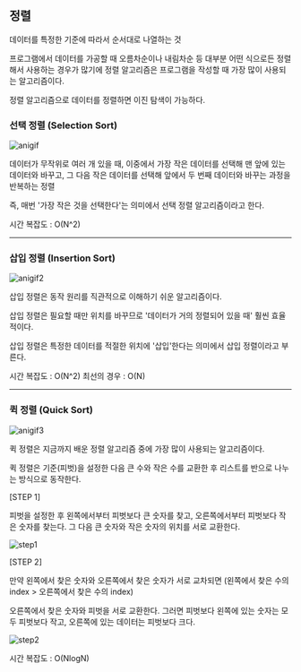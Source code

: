 ## 정렬
데이터를 특정한 기준에 따라서 순서대로 나열하는 것

프로그램에서 데이터를 가공할 때 오름차순이나 내림차순 등 대부분 어떤 식으로든 정렬해서 사용하는 경우가 많기에
정렬 알고리즘은 프로그램을 작성할 때 가장 많이 사용되는 알고리즘이다.

정렬 알고리즘으로 데이터를 정렬하면 이진 탐색이 가능하다.

### 선택 정렬 (Selection Sort)

![anigif](https://user-images.githubusercontent.com/102349522/210309858-3fa76e7f-22d5-4da3-b933-756773173231.gif)

데이터가 무작위로 여러 개 있을 때, 이중에서 가장 작은 데이터를 선택해 맨 앞에 있는 데이터와 바꾸고, 그 다음 작은 데이터를 선택해 앞에서 두 번째 데이터와 바꾸는 과정을 반복하는 정렬

즉, 매번 '가장 작은 것을 선택한다'는 의미에서 선택 정렬 알고리즘이라고 한다.


시간 복잡도 : O(N^2)

---

### 삽입 정렬 (Insertion Sort)

![anigif2](https://user-images.githubusercontent.com/102349522/210311195-5e786430-63d9-4bd4-92f6-e0370fa5c9d8.gif)

삽입 정렬은 동작 원리를 직관적으로 이해하기 쉬운 알고리즘이다.

삽입 정렬은 필요할 때만 위치를 바꾸므로 '데이터가 거의 정렬되어 있을 때' 훨씬 효율적이다.

삽입 정렬은 특정한 데이터를 적절한 위치에 '삽입'한다는 의미에서 삽입 정렬이라고 부른다.


시간 복잡도 : O(N^2) 
최선의 경우 : O(N)

---

### 퀵 정렬 (Quick Sort)

![anigif3](https://user-images.githubusercontent.com/102349522/210317025-9656e638-246c-4553-92e4-9ae7419c2a35.gif)


퀵 정렬은 지금까지 배운 정렬 알고리즘 중에 가장 많이 사용되는 알고리즘이다.

퀵 정렬은 기준(피벗)을 설정한 다음 큰 수와 작은 수를 교환한 후 리스트를 반으로 나누는 방식으로 동작한다.

[STEP 1]

피벗을 설정한 후 왼쪽에서부터 피벗보다 큰 숫자를 찾고, 오른쪽에서부터 피벗보다 작은 숫자를 찾는다. 그 다음 큰 숫자와 작은 숫자의 위치를 서로 교환한다. 

![step1](https://user-images.githubusercontent.com/102349522/210317500-d8faf16d-0fe0-4eef-8241-245b582ceb76.gif)

[STEP 2]

만약 왼쪽에서 찾은 숫자와 오른쪽에서 찾은 숫자가 서로 교차되면 (왼쪽에서 찾은 수의 index > 오른쪽에서 찾은 수의 index) 

오른쪽에서 찾은 숫자와 피벗을 서로 교환한다. 그러면 피벗보다 왼쪽에 있는 숫자는 모두 피벗보다 작고, 오른쪽에 있는 데이터는 피벗보다 크다.

![step2](https://user-images.githubusercontent.com/102349522/210317509-201636fe-d479-4c9c-af1b-ebb8d28d4821.gif)


시간 복잡도 : O(NlogN)
